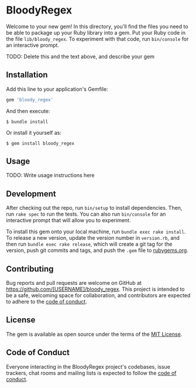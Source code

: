 # BloodyRegex

Welcome to your new gem! In this directory, you'll find the files you need to be able to package up your Ruby library into a gem. Put your Ruby code in the file `lib/bloody_regex`. To experiment with that code, run `bin/console` for an interactive prompt.

TODO: Delete this and the text above, and describe your gem

## Installation

Add this line to your application's Gemfile:

```ruby
gem 'bloody_regex'
```

And then execute:

    $ bundle install

Or install it yourself as:

    $ gem install bloody_regex

## Usage

TODO: Write usage instructions here

## Development

After checking out the repo, run `bin/setup` to install dependencies. Then, run `rake spec` to run the tests. You can also run `bin/console` for an interactive prompt that will allow you to experiment.

To install this gem onto your local machine, run `bundle exec rake install`. To release a new version, update the version number in `version.rb`, and then run `bundle exec rake release`, which will create a git tag for the version, push git commits and tags, and push the `.gem` file to [rubygems.org](https://rubygems.org).

## Contributing

Bug reports and pull requests are welcome on GitHub at https://github.com/[USERNAME]/bloody_regex. This project is intended to be a safe, welcoming space for collaboration, and contributors are expected to adhere to the [code of conduct](https://github.com/[USERNAME]/bloody_regex/blob/master/CODE_OF_CONDUCT.md).


## License

The gem is available as open source under the terms of the [MIT License](https://opensource.org/licenses/MIT).

## Code of Conduct

Everyone interacting in the BloodyRegex project's codebases, issue trackers, chat rooms and mailing lists is expected to follow the [code of conduct](https://github.com/[USERNAME]/bloody_regex/blob/master/CODE_OF_CONDUCT.md).
